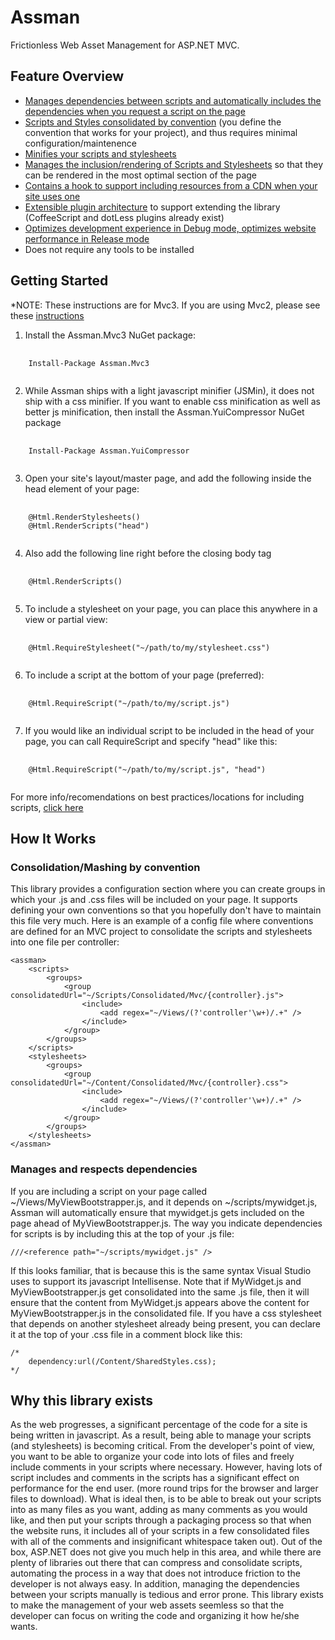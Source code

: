 Assman
=========
Frictionless Web Asset Management for ASP.NET MVC.

Feature Overview
------------------------
* [Manages dependencies between scripts and automatically includes the dependencies when you request a script on the page](http://assman.codeplex.com/wikipage?title=Dependency-Management)
* [Scripts and Styles consolidated by convention](http://assman.codeplex.com/wikipage?title=Compilation) (you define the convention that works for your project), and thus requires minimal configuration/maintenence
* [Minifies your scripts and stylesheets](http://assman.codeplex.com/wikipage?title=Minification)
* [Manages the inclusion/rendering of Scripts and Stylesheets](http://assman.codeplex.com/wikipage?title=Registration) so that they can be rendered in the most optimal section of the page
* [Contains a hook to support including resources from a CDN when your site uses one](http://assman.codeplex.com/wikipage?title=CDN)
* [Extensible plugin architecture](http://assman.codeplex.com/wikipage?title=Plugins) to support extending the library (CoffeeScript and dotLess plugins already exist)
* [Optimizes development experience in Debug mode, optimizes website performance in Release mode](http://assman.codeplex.com/wikipage?title=ResourceMode)
* Does not require any tools to be installed

Getting Started
--------------------

*NOTE: These instructions are for Mvc3.  If you are using Mvc2, please see these [instructions](http://assman.codeplex.com/wikipage?title=Mvc2)

1. Install the Assman.Mvc3 NuGet package:
<pre>
	<code>
	Install-Package Assman.Mvc3
	</code>
</pre>
2. While Assman ships with a light javascript minifier (JSMin), it does not ship with a css minifier.  If you want to enable css minification as well as better js minification, then install the Assman.YuiCompressor NuGet package
<pre>
	<code>
	Install-Package Assman.YuiCompressor
	</code>
</pre>
3. Open your site's layout/master page, and add the following inside the head element of your page:
<pre>
	<code>
	@Html.RenderStylesheets()
	@Html.RenderScripts("head")
	</code>
</pre>
4. Also add the following line right before the closing body tag
<pre>
	<code>
	@Html.RenderScripts()
	</code>
</pre>
5. To include a stylesheet on your page, you can place this anywhere in a view or partial view:
<pre>
	<code>
	@Html.RequireStylesheet("~/path/to/my/stylesheet.css")
	</code>
</pre>
6. To include a script at the bottom of your page (preferred):
<pre>
	<code>
	@Html.RequireScript("~/path/to/my/script.js")
	</code>
</pre>
7. If you would like an individual script to be included in the head of your page, you can call RequireScript and specify "head" like this:
<pre>
	<code>
	@Html.RequireScript("~/path/to/my/script.js", "head")
	</code>
</pre>
For more info/recomendations on best practices/locations for including scripts, [click here](http://assman.codeplex.com/wikipage?title=ScriptLocation)

How It Works
------------------

### Consolidation/Mashing by convention

This library provides a configuration section where you can create groups in which your .js and .css files will be included on your page.  It supports defining your own conventions so that you hopefully don't have to maintain this file very much.  Here is an example of a config file where conventions are defined for an MVC project to consolidate the scripts and stylesheets into one file per controller:

	<assman>
		<scripts>
        	<groups>
				<group consolidatedUrl="~/Scripts/Consolidated/Mvc/{controller}.js">
      				<include>
        				<add regex="~/Views/(?'controller'\w+)/.+" />
      				</include>
    			</group>
	    	</groups>
    	</scripts>
		<stylesheets>
        	<groups>	
        		<group consolidatedUrl="~/Content/Consolidated/Mvc/{controller}.css">
					<include>
						<add regex="~/Views/(?'controller'\w+)/.+" />
					</include>
				</group>
        	</groups>
        </stylesheets>
	</assman>

### Manages and respects dependencies

If you are including a script on your page called ~/Views/MyViewBootstrapper.js, and it depends on ~/scripts/mywidget.js, Assman will automatically ensure that mywidget.js gets included on the page ahead of MyViewBootstrapper.js.  The way you indicate dependencies for scripts is by including this at the top of your .js file:

	///<reference path="~/scripts/mywidget.js" />

If this looks familiar, that is because this is the same syntax Visual Studio uses to support its javascript Intellisense.  Note that if MyWidget.js and MyViewBootstrapper.js get consolidated into the same .js file, then it will ensure that the content from MyWidget.js appears above the content for MyViewBootstrapper.js in the consolidated file.  If you have a css stylesheet that depends on another stylesheet already being present, you can declare it at the top of your .css file in a comment block like this:

	/*
     	dependency:url(/Content/SharedStyles.css);
	*/

Why this library exists
-----------------------------

As the web progresses, a significant percentage of the code for a site is being written in javascript.  As a result, being able to manage your scripts (and stylesheets) is becoming critical.  From the developer's point of view, you want to be able to organize your code into lots of files and freely include comments in your scripts where necessary.  However, having lots of script includes and comments in the scripts has a significant effect on performance for the end user. (more round trips for the browser and larger files to download).  What is ideal then, is to be able to break out your scripts into as many files as you want, adding as many comments as you would like, and then put your scripts through a packaging process so that when the website runs, it includes all of your scripts in a few consolidated files with all of the comments and insignificant whitespace taken out).  Out of the box, ASP.NET does not give you much help in this area, and while there are plenty of libraries out there that can compress and consolidate scripts, automating the process in a way that does not introduce friction to the developer is not always easy.  In addition, managing the dependencies between your scripts manually is tedious and error prone. This library exists to make the management of your web assets seemless so that the developer can focus on writing the code and organizing it how he/she wants.


